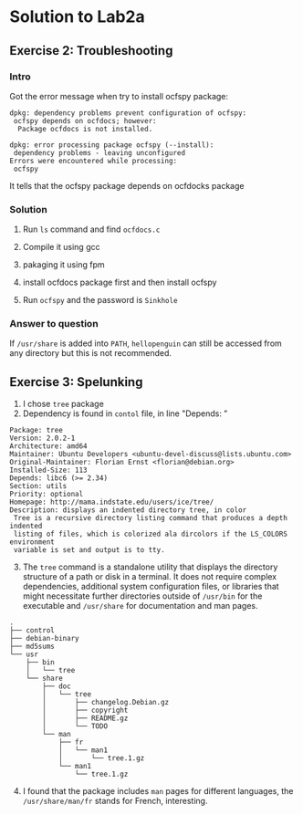 # Solution to Lab2a

## Exercise 2: Troubleshooting

### Intro

Got the error message when try to install ocfspy package:

```
dpkg: dependency problems prevent configuration of ocfspy:
 ocfspy depends on ocfdocs; however:
  Package ocfdocs is not installed.

dpkg: error processing package ocfspy (--install):
 dependency problems - leaving unconfigured
Errors were encountered while processing:
 ocfspy
```

It tells that the ocfspy package depends on ocfdocks package

### Solution

1. Run `ls` command and find `ocfdocs.c`

2. Compile it using gcc
3. pakaging it using fpm
4. install ocfdocs package first and then install ocfspy
5. Run `ocfspy` and the password is `Sinkhole`

### Answer to question

If `/usr/share` is added into `PATH`, `hellopenguin` can still be accessed from any directory but this is not recommended.



## Exercise 3: Spelunking

1. I chose `tree` package
2. Dependency is found in `contol` file, in line "Depends: "
```
Package: tree
Version: 2.0.2-1
Architecture: amd64
Maintainer: Ubuntu Developers <ubuntu-devel-discuss@lists.ubuntu.com>
Original-Maintainer: Florian Ernst <florian@debian.org>
Installed-Size: 113
Depends: libc6 (>= 2.34)
Section: utils
Priority: optional
Homepage: http://mama.indstate.edu/users/ice/tree/
Description: displays an indented directory tree, in color
 Tree is a recursive directory listing command that produces a depth indented
 listing of files, which is colorized ala dircolors if the LS_COLORS environment
 variable is set and output is to tty.
```

3. The `tree` command is a standalone utility that displays the directory structure of a path or disk in a terminal. It does not require complex dependencies, additional system configuration files, or libraries that might necessitate further directories outside of `/usr/bin` for the executable and `/usr/share` for documentation and man pages.
```
.
├── control
├── debian-binary
├── md5sums
└── usr
    ├── bin
    │   └── tree
    └── share
        ├── doc
        │   └── tree
        │       ├── changelog.Debian.gz
        │       ├── copyright
        │       ├── README.gz
        │       └── TODO
        └── man
            ├── fr
            │   └── man1
            │       └── tree.1.gz
            └── man1
                └── tree.1.gz
```

4. I found that the package includes `man` pages for different languages, the `/usr/share/man/fr` stands for French, interesting.
